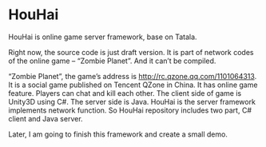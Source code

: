 HouHai
======

HouHai is online game server framework, base on Tatala.


Right now, the source code is just draft version. It is part of network codes of the online game – “Zombie Planet”. And it can’t be compiled.

“Zombie Planet”, the game’s address is http://rc.qzone.qq.com/1101064313. It is a social game published on Tencent QZone in China. It has online game feature. Players can chat and kill each other. The client side of game is Unity3D using C#. The server side is Java. HouHai is the server framework implements network function. So HouHai repository includes two part, C# client and Java server.

Later, I am going to finish this framework and create a small demo.

